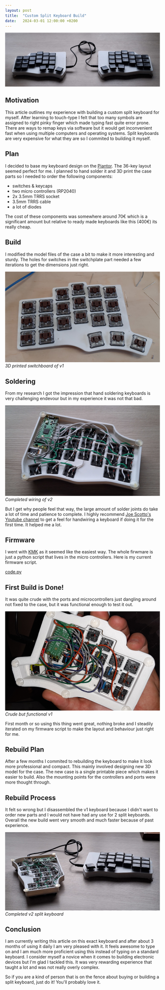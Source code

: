 ```yaml
---
layout: post
title:  "Custom Split Keyboard Build"
date:   2024-03-01 12:00:00 +0200
---
```


![Custom built split ergo keyboard](/assets/blog/split_keyboard/pic_0.jpg)

## Motivation
This article outlines my experience with building a custom split keyboard for myself.
After learning to touch-type I felt that too many symbols are assigned to right pinky finger which made typing fast quite error prone. There are ways to remap keys via software but it would get inconvenient fast when using multiple computers and operating systems. Split keyboards are very expensive for what they are so I commited to building it myself.

## Plan
I decided to base my keyboard design on the [Piantor](https://github.com/beekeeb/piantor).
The 36-key layout seemed perfect for me. I planned to hand solder it and 3D print the case parts so I needed to order the following components:

- switches & keycaps
- two micro controllers (RP2040)
- 2x 3.5mm TRRS socket
- 3.5mm TRRS cable
- a lot of diodes

The cost of these components was somewhere around 70€ which is a significant amount but relative to ready made keyboards like this (400€) its really cheap.

## Build
I modified the model files of the case a bit to make it more interesting and sturdy.
The holes for switches in the switchplate part needed a few iterations to get the dimensions just right.

![3D printed keyboard switchboard](/assets/blog/split_keyboard/pic_1.jpg)
*3D printed switchboard of v1*

## Soldering
From my research I got the impression that hand soldering keyboards is very challenging endevour but in my experience it was not that bad.

![Lots of wires soldered into a matrix and micro controller](/assets/blog/split_keyboard/pic_2.jpg)
*Completed wiring of v2*

But I get why people feel that way, the large amount of solder joints do take a lot of time and patience to complete. I highly recommend [Joe Scotto's Youtube channel](https://www.youtube.com/@joe_scotto) to get a feel for handwiring a keyboard if doing it for the first time. It helped me a lot.

## Firmware
I went with [KMK](https://kmkfw.io) as it seemed like the easiest way. The whole firwmare is just a python script that lives in the micro controllers. Here is my current firmware script.

[code.py](/assets/blog/split_keyboard/code.py)

## First Build is Done!
It was quite crude with the ports and microcontrollers just dangling around not fixed to the case, but it was functional enough to test it out.

![Crude looking v1 split keyboard](/assets/blog/split_keyboard/pic_3.jpg)
*Crude but functional v1*

First month or so using this thing went great, nothing broke and I steadily iterated on my firmware script to make the layout and behaviour just right for me.

## Rebuild Plan
After a few months I commited to rebuilding the keyboard to make it look more professional and compact.
This mainly involved designing new 3D model for the case.
The new case is a single printable piece which makes it easier to build. Also the mounting points for the controllers and ports were more thought through.

## Rebuild Process
It felt so wrong but I disassembled the v1 keyboard because I didn't want to order new parts and I would not have had any use for 2 split keyboards.
Overall the new build went very smooth and much faster because of past experience.

![Completed v2 split keyboard](/assets/blog/split_keyboard/pic_4.jpg)
*Completed v2 split keyboard*

## Conclusion
I am currently writing this article on this exact keyboard and after about 3 months of using it daily I am very pleased with it. It feels awesome to type on and I am much more proficient using this instead of typing on a standard keyboard.
I consider myself a novice when it comes to building electronic devices but I'm glad I tackled this. It was very rewarding experience that taught a lot and was not really overly complex.

So if you are a kind of person that is on the fence about buying or building a split keyboard, just do it! You'll probably love it.